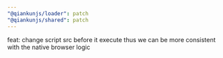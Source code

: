 ```yaml
---
"@qiankunjs/loader": patch
"@qiankunjs/shared": patch
---
```


feat: change script src before it execute thus we can be more consistent with the native browser logic
